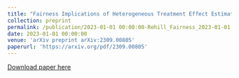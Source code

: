 ```yaml
---
title: "Fairness Implications of Heterogeneous Treatment Effect Estimation with Machine Learning Methods in Policy-making"
collection: preprint
permalink: /publication/2023-01-01 00:00:00-Rehill_Fairness_2023-01-01
date: 2023-01-01 00:00:00
venue: 'arXiv preprint arXiv:2309.00805'
paperurl: 'https://arxiv.org/pdf/2309.00805'
---
```

[Download paper here](https://arxiv.org/pdf/2309.00805)
